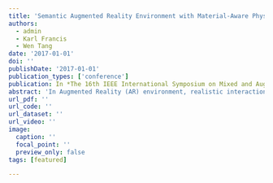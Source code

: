 ```yaml
---
title: 'Semantic Augmented Reality Environment with Material-Aware Physical Interactions'
authors:
  - admin
  - Karl Francis
  - Wen Tang
date: '2017-01-01'
doi: ''
publishDate: '2017-01-01'
publication_types: ['conference']
publication: In *The 16th IEEE International Symposium on Mixed and Augmented Reality (ISMAR)*
abstract: 'In Augmented Reality (AR) environment, realistic interactions between the virtual and real objects play a crucial role in user experience. Much of recent advances in AR has been largely focused on developing geometry-aware environment, but little has been done in dealing with interactions at the semantic level. High-level scene understanding and semantic descriptions in AR would allow effective design of complex applications and enhanced user experience. In this paper, we present a novel approach and a prototype system that enables the deeper understanding of semantic properties of the real world environment, so that realistic physical interactions between the real and the virtual objects can be generated. A material-aware AR environment has been created based on the deep material learning using a fully convolutional network (FCN). The state-of-the-art dense Simultaneous Localisation and Mapping (SLAM) has been used for the semantic mapping. Together with efficient accelerated 3D ray casting, natural and realistic physical interactions are generated for interactive AR games. Our approach has significant impact on the future development of advanced AR systems and applications.'
url_pdf: ''
url_code: ''
url_dataset: ''
url_video: ''
image:
  caption: ''
  focal_point: ''
  preview_only: false
tags: [featured]

---
```

